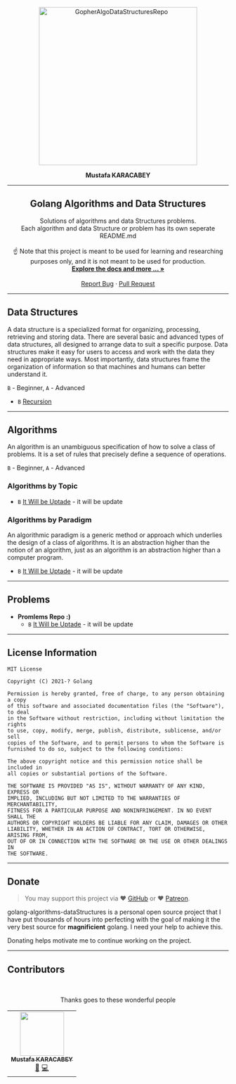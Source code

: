 <p align="center"><img alt="GopherAlgoDataStructuresRepo" src="https://raw.githubusercontent.com/MrKaracabey/
Mk-Algorithms-Data-Structures
/master/assets/images/Gophe.png" width="360"></p>

<p align="center"><b>Mustafa KARACABEY </b></p>

<hr>
<div align="center">
    <h2 align="center"> Golang Algorithms and Data Structures</h2>
    <p align="center">
    Solutions of algorithms and data Structures problems.<br> Each algorithm and data Structure or problem has its own seperate README.md 
    <br />
    <br>
☝ Note that this project is meant to be used for learning and researching purposes only, and it is not meant to be used for production.
    <br><a href="#"><strong>Explore the docs and more ... »</strong></a>
    <br />
    <br />
    <a href="https://github.com/Mustafa-Karacabey/golang-algorithms-dataStructures/issues">Report Bug</a>
    ·
    <a href="https://github.com/Mustafa-Karacabey/golang-algorithms-dataStructures/pulls">Pull Request</a>
  </p>
</div>

<hr>

## Data Structures

A data structure is a specialized format for organizing, processing, retrieving and storing data.
There are several basic and advanced types of data structures, all designed to arrange data to suit a specific purpose.
Data structures make it easy for users to access and work with the data they need in appropriate ways.
Most importantly, data structures frame the organization of information so that machines and humans can better understand it.

`B` - Beginner, `A` - Advanced

* `B` [Recursion](src/data-structures/recursion)


<hr>

## Algorithms

An algorithm is an unambiguous specification of how to solve a class of problems. It is
a set of rules that precisely define a sequence of operations.

`B` - Beginner, `A` - Advanced

### Algorithms by Topic

* `B` [It Will be Uptade](src/algorithms/math/bits) - it will be update


### Algorithms by Paradigm

An algorithmic paradigm is a generic method or approach which underlies the design of a class
of algorithms. It is an abstraction higher than the notion of an algorithm, just as an
algorithm is an abstraction higher than a computer program.

* `B` [It Will be Uptade](src/algorithms/math/bits) - it will be update


<hr>

## Problems

* **Promlems Repo :)**
    * `B` [It Will be Uptade](src/algorithms/math/bits) - it will be update

<hr>

## License Information

```
MIT License

Copyright (C) 2021-? Golang

Permission is hereby granted, free of charge, to any person obtaining a copy
of this software and associated documentation files (the "Software"), to deal
in the Software without restriction, including without limitation the rights
to use, copy, modify, merge, publish, distribute, sublicense, and/or sell
copies of the Software, and to permit persons to whom the Software is
furnished to do so, subject to the following conditions:

The above copyright notice and this permission notice shall be included in
all copies or substantial portions of the Software.

THE SOFTWARE IS PROVIDED "AS IS", WITHOUT WARRANTY OF ANY KIND, EXPRESS OR
IMPLIED, INCLUDING BUT NOT LIMITED TO THE WARRANTIES OF MERCHANTABILITY,
FITNESS FOR A PARTICULAR PURPOSE AND NONINFRINGEMENT. IN NO EVENT SHALL THE
AUTHORS OR COPYRIGHT HOLDERS BE LIABLE FOR ANY CLAIM, DAMAGES OR OTHER
LIABILITY, WHETHER IN AN ACTION OF CONTRACT, TORT OR OTHERWISE, ARISING FROM,
OUT OF OR IN CONNECTION WITH THE SOFTWARE OR THE USE OR OTHER DEALINGS IN
THE SOFTWARE.
```

<hr>

## Donate

> You may support this project via ❤️️ [GitHub]() or ❤️️ [Patreon]().

golang-algorithms-dataStructures is a personal open source project that I have put thousands of hours into perfecting with the
goal of making it the very best source  for **magnificient** golang. I need your help to achieve this.

Donating  helps
motivate me to continue working on the project.



<hr>

## Contributors

<br>
<p align="center">Thanks goes to these wonderful people</p> 

<!-- ALL-CONTRIBUTORS-LIST:START - Do not remove or modify this section -->
<!-- markdownlint-disable -->
<table>
  <tr>
    <td align="center"><a href="https://github.com/Mustafa-Karacabey">
        <img src="https://raw.githubusercontent.com/MrKaracabey/
Mk-Algorithms-Data-Structures
/master/assets/images/Gophe.png" width="100px">
        <br />
        <sub>
        <b>Mustafa KARACABEY</b></sub>
        </a><br /> <a href="https://github.com/MrKaracabey" title="Follow Me">🧑</a>
        <a href="https://github.com/MrKaracabey/Mk-Algorithms-Data-Structures /commits?author=MrKaracabey" title="Code">💻</a>
    </td>
  </tr>

</table>